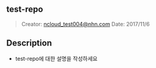 ## test-repo
> Creator: ncloud_test004@nhn.com
> Date: 2017/11/6

## Description
* test-repo에 대한 설명을 작성하세요